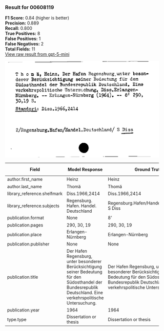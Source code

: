 ### Result for 00608119
**F1 Score:** 0.84 (higher is better)<br>**Precision:** 0.889<br>**Recall:** 0.800<br>**True Positives:** 8<br>**False Positives:** 1<br>**False Negatives:** 2<br>**Total Fields:** 11<br>[View raw result from gpt-5-mini](https://github.com/RISE-UNIBAS/humanities_data_benchmark/blob/main/results/2025-09-02/T0166/request_T0166_00608119.json)

<img src="https://github.com/RISE-UNIBAS/humanities_data_benchmark/blob/main/benchmarks/zettelkatalog/images/00608119.jpg?raw=true" alt="00608119" width="600px">

| Field | Model Response | Ground Truth | Fuzzy Score | Match |
|-------|----------------|--------------|-------------|-------|
| author.first_name | Heinz | Heinz | 1.000 | ✅ |
| author.last_name | Thomä | Thomä | 1.000 | ✅ |
| library_reference.shelfmark | Diss.1966,2414 | Diss.1966,2414 | 1.000 | ✅ |
| library_reference.subjects | Regensburg. Hafen. Handel. Deutschland | Regensburg.Hafen/Handel.Deutschland/ S Diss | 0.840 | ❌ |
| publication.format | None | 8' | 0.000 | ❌ |
| publication.pages | 290, 30, 19 | 290, 30, 19 | 1.000 | ✅ |
| publication.place | Erlangen-Nürnberg | Erlangen-Nürnberg | 1.000 | ✅ |
| publication.publisher | None | None | 1.000 | ✅ |
| publication.title | Der Hafen Regensburg, unter besonderer Berücksichtigung seiner Bedeutung für den Südosthandel der Bundesrepublik Deutschland. Eine verkehrspolitische Untersuchung. | Der Hafen Regensburg, unter besonderer Berücksichtigung seiner Bedeutung für den Südosthandel der Bundesrepublik Deutschland. Eine verkehrspolitische Untersuchung | 0.997 | ✅ |
| publication.year | 1964 | 1964 | 1.000 | ✅ |
| type.type | Dissertation or thesis | Dissertation or thesis | 1.000 | ✅ |
